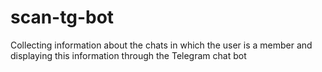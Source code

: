 # scan-tg-bot
Collecting information about the chats in which the user is a member and displaying this information through the Telegram chat bot
